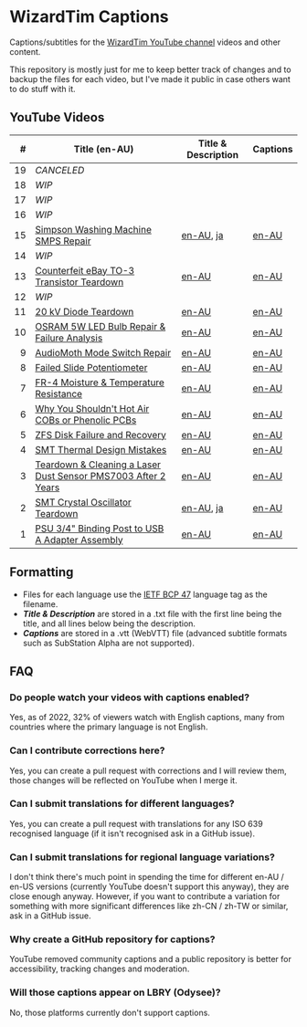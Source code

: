 # WizardTim Captions
Captions/subtitles for the [WizardTim YouTube channel](https://www.youtube.com/WizardTim) videos and other content.

This repository is mostly just for me to keep better track of changes and to backup the files for each video, but I've made it public in case others want to do stuff with it.

## YouTube Videos
| #  | Title (en-AU)                                                                                                 | Title & Description                                         | Captions                                            |
|---:|---------------------------------------------------------------------------------------------------------------|-------------------------------------------------------------|-----------------------------------------------------|
| 19 | *CANCELED*                                                                                                    |                                                             |                                                     |
| 18 | *WIP*                                                                                                         |                                                             |                                                     |
| 17 | *WIP*                                                                                                         |                                                             |                                                     |
| 16 | *WIP*                                                                                                         |                                                             |                                                     |
| 15 | [Simpson Washing Machine SMPS Repair](https://www.youtube.com/watch?v=uRWfYYUtTCM)                            | [en-AU](./WT-YT-V-15/en-AU.txt), [ja](./WT-YT-V-15/ja.txt)  | [en-AU](./WT-YT-V-15/en-AU.vtt)                     |
| 14 | *WIP*                                                                                                         |                                                             |                                                     |
| 13 | [Counterfeit eBay TO-3 Transistor Teardown](https://www.youtube.com/watch?v=5I7P2KBz4gA)                      | [en-AU](./WT-YT-V-13/en-AU.txt)                             | [en-AU](./WT-YT-V-13/en-AU.vtt)                     |
| 12 | *WIP*                                                                                                         |                                                             |                                                     |
| 11 | [20 kV Diode Teardown](https://www.youtube.com/watch?v=3lqr6CAOwH4)                                           | [en-AU](./WT-YT-V-11/en-AU.txt)                             | [en-AU](./WT-YT-V-11/en-AU.vtt)                     |
| 10 | [OSRAM 5W LED Bulb Repair & Failure Analysis](https://www.youtube.com/watch?v=btBmE-PZ5ig)                    | [en-AU](./WT-YT-V-10/en-AU.txt)                             | [en-AU](./WT-YT-V-10/en-AU.vtt)                     |
|  9 | [AudioMoth Mode Switch Repair](https://www.youtube.com/watch?v=8adwxy2JSus)                                   | [en-AU](./WT-YT-V-9/en-AU.txt)                              | [en-AU](./WT-YT-V-9/en-AU.vtt)                      |
|  8 | [Failed Slide Potentiometer](https://www.youtube.com/watch?v=_l71sgulbIc)                                     | [en-AU](./WT-YT-V-8/en-AU.txt)                              | [en-AU](./WT-YT-V-8/en-AU.vtt)                      |
|  7 | [FR-4 Moisture & Temperature Resistance](https://www.youtube.com/watch?v=40md2r0CuFs)                         | [en-AU](./WT-YT-V-7/en-AU.txt)                              | [en-AU](./WT-YT-V-7/en-AU.vtt)                      |
|  6 | [Why You Shouldn't Hot Air COBs or Phenolic PCBs](https://www.youtube.com/watch?v=NakHf6cV4aE)                | [en-AU](./WT-YT-V-6/en-AU.txt)                              | [en-AU](./WT-YT-V-6/en-AU.vtt)                      |
|  5 | [ZFS Disk Failure and Recovery](https://www.youtube.com/watch?v=DpSCvqqJvsw)                                  | [en-AU](./WT-YT-V-5/en-AU.txt)                              | [en-AU](./WT-YT-V-5/en-AU.vtt)                      |
|  4 | [SMT Thermal Design Mistakes](https://www.youtube.com/watch?v=_iIPJBWDUq0)                                    | [en-AU](./WT-YT-V-4/en-AU.txt)                              | [en-AU](./WT-YT-V-4/en-AU.vtt)                      |
|  3 | [Teardown & Cleaning a Laser Dust Sensor PMS7003 After 2 Years](https://www.youtube.com/watch?v=QgO0iWpK7Ho)  | [en-AU](./WT-YT-V-3/en-AU.txt)                              | [en-AU](./WT-YT-V-3/en-AU.vtt)                      |
|  2 | [SMT Crystal Oscillator Teardown](https://www.youtube.com/watch?v=OVn0Wazriyw)                                | [en-AU](./WT-YT-V-2/en-AU.txt), [ja](./WT-YT-V-2/ja.txt)    | [en-AU](./WT-YT-V-2/en-AU.vtt)                      |
|  1 | [PSU 3/4" Binding Post to USB A Adapter Assembly](https://www.youtube.com/watch?v=g8ivYxvZa-0)                | [en-AU](./WT-YT-V-1/en-AU.txt)                              | [en-AU](./WT-YT-V-1/en-AU.vtt)                      |

## Formatting
* Files for each language use the [IETF BCP 47](https://www.w3.org/International/articles/language-tags/) language tag as the filename.
* ***Title & Description*** are stored in a .txt file with the first line being the title, and all lines below being the description.
* ***Captions*** are stored in a .vtt (WebVTT) file (advanced subtitle formats such as SubStation Alpha are not supported).

## FAQ

### Do people watch your videos with captions enabled?
Yes, as of 2022, 32% of viewers watch with English captions, many from countries where the primary language is not English.

### Can I contribute corrections here?
Yes, you can create a pull request with corrections and I will review them, those changes will be reflected on YouTube when I merge it.

### Can I submit translations for different languages?
Yes, you can create a pull request with translations for any ISO 639 recognised language (if it isn't recognised ask in a GitHub issue).

### Can I submit translations for regional language variations?
I don't think there's much point in spending the time for different en-AU / en-US versions (currently YouTube doesn't support this anyway), they are close enough anyway. However, if you want to contribute a variation for something with more significant differences like zh-CN / zh-TW or similar, ask in a GitHub issue.

### Why create a GitHub repository for captions?
YouTube removed community captions and a public repository is better for accessibility, tracking changes and moderation.

### Will those captions appear on LBRY (Odysee)?
No, those platforms currently don't support captions.
